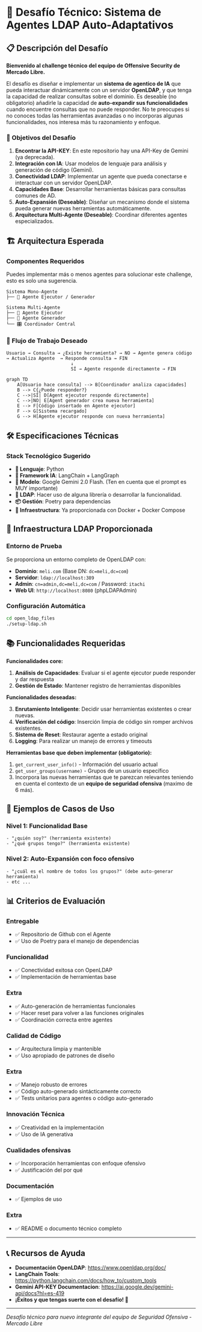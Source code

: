 # 🎯 Desafío Técnico: Sistema de Agentes LDAP Auto-Adaptativos

## 📋 Descripción del Desafío

**Bienvenido al challenge técnico del equipo de Offensive Security de Mercado Libre.**

El desafío es diseñar e implementar un **sistema de agentico de IA** que pueda interactuar dinámicamente con un servidor **OpenLDAP**, y que tenga la capacidad de realizar consultas sobre el dominio. Es deseable (no obligatorio) añadirle la capacidad de **auto-expandir sus funcionalidades** cuando encuentre consultas que no puede responder. No te preocupes si no conoces todas las herramientas avanzadas o no incorporas algunas funcionalidades, nos interesa más tu razonamiento y enfoque.

### 🎯 Objetivos del Desafío

1. **Encontrar la API-KEY**: En este repositorio hay una API-Key de Gemini (ya deprecada).
2. **Integración con IA**: Usar modelos de lenguaje para análisis y generación de código (Gemini).
3. **Conectividad LDAP**: Implementar un agente que pueda conectarse e interactuar con un servidor OpenLDAP.
4. **Capacidades Base**: Desarrollar herramientas básicas para consultas comunes de AD.
5. **Auto-Expansión (Deseable)**: Diseñar un mecanismo donde el sistema pueda generar nuevas herramientas automáticamente.
6. **Arquitectura Multi-Agente (Deseable)**: Coordinar diferentes agentes especializados.

## 🏗️ Arquitectura Esperada

### Componentes Requeridos
Puedes implementar más o menos agentes para solucionar este challenge, esto es solo una sugerencia.

```
Sistema Mono-Agente
├── 🤖 Agente Ejecutor / Generador
```

```
Sistema Multi-Agente
├── 🤖 Agente Ejecutor
├── 🧠 Agente Generador
└── 🎛️ Coordinador Central
```

### 🔄 Flujo de Trabajo Deseado

```
Usuario → Consulta → ¿Existe herramienta? → NO → Agente genera código → Actualiza Agente  → Responde consulta → FIN
                        ↓
                        SÍ → Agente responde directamente → FIN
```
```mermaid
graph TD
    A[Usuario hace consulta] --> B[Coordinador analiza capacidades]
    B --> C{¿Puede responder?}
    C -->|SÍ| D[Agent ejecutor responde directamente]
    C -->|NO| E[Agent generador crea nueva herramienta]
    E --> F[Código insertado en Agente ejecutor]
    F --> G[Sistema recargado]
    G --> H[Agente ejecutor responde con nueva herramienta]
```

## 🛠️ Especificaciones Técnicas

### Stack Tecnológico Sugerido

- **🐍 Lenguaje**: Python
- **🤖 Framework IA**: LangChain + LangGraph
- **🧠 Modelo**: Google Gemini 2.0 Flash. (Ten en cuenta que el prompt es MUY importante)
- **📁 LDAP**: Hacer uso de alguna librería o desarrollar la funcionalidad.
- **📦 Gestión**: Poetry para dependencias
- **🐳 Infraestructura**: Ya proporcionada con Docker + Docker Compose


## 🐳 Infraestructura LDAP Proporcionada

### Entorno de Prueba

Se proporciona un entorno completo de OpenLDAP con:

- **Dominio**: `meli.com` (Base DN: `dc=meli,dc=com`)
- **Servidor**: `ldap://localhost:389`
- **Admin**: `cn=admin,dc=meli,dc=com` / Password: `itachi`
- **Web UI**: `http://localhost:8080` (phpLDAPAdmin)

### Configuración Automática

```bash
cd open_ldap_files
./setup-ldap.sh
```

## 📚 Funcionalidades Requeridas

**Funcionalidades core:**

1. **Análisis de Capacidades**: Evaluar si el agente ejecutor puede responder y dar respuesta
2. **Gestión de Estado**: Mantener registro de herramientas disponibles

**Funcionalidades deseadas:**

3. **Enrutamiento Inteligente**: Decidir usar herramientas existentes o crear nuevas.
4. **Verificación del código**: Inserción limpia de código sin romper archivos existentes.
5. **Sistema de Reset**: Restaurar agente a estado original
6. **Logging**: Para realizar un manejo de errores y timeouts

**Herramientas base que deben implementar (obligatorio):**

1. `get_current_user_info()` - Información del usuario actual
2. `get_user_groups(username)` - Grupos de un usuario específico
3. Incorpora las nuevas herramientas que te parezcan relevantes teniendo en cuenta el contexto de un **equipo de seguridad ofensiva** (maximo de 6 más).

## 🎯 Ejemplos de Casos de Uso

### Nivel 1: Funcionalidad Base
```
- "¿quién soy?" (herramienta existente)
- "¿qué grupos tengo?" (herramienta existente)
```

### Nivel 2: Auto-Expansión con foco ofensivo 
```
- "¿cuál es el nombre de todos los grupos?" (debe auto-generar herramienta)
- etc ...
```

## 📊 Criterios de Evaluación

### Entregable
- ✅ Repositorio de Github con el Agente
- ✅ Uso de Poetry para el manejo de dependencias

### Funcionalidad
- ✅ Conectividad exitosa con OpenLDAP
- ✅ Implementación de herramientas base

### Extra
- ✅ Auto-generación de herramientas funcionales
- ✅ Hacer reset para volver a las funciones originales
- ✅ Coordinación correcta entre agentes

### Calidad de Código
- ✅ Arquitectura limpia y mantenible
- ✅ Uso apropiado de patrones de diseño

### Extra
- ✅ Manejo robusto de errores
- ✅ Código auto-generado sintácticamente correcto
- ✅ Tests unitarios para agentes o código auto-generado

### Innovación Técnica
- ✅ Creatividad en la implementación
- ✅ Uso de IA generativa

### Cualidades ofensivas
- ✅ Incorporación herramientas con enfoque ofensivo
- ✅ Justificación del por qué

### Documentación
- ✅ Ejemplos de uso

### Extra
- ✅ README o documento técnico completo

---

## 📞 Recursos de Ayuda

- **Documentación OpenLDAP**: https://www.openldap.org/doc/
- **LangChain Tools**: https://python.langchain.com/docs/how_to/custom_tools
- **Gemini API-KEY Documentacion**: https://ai.google.dev/gemini-api/docs?hl=es-419
- **¡Éxitos y que tengas suerte con el desafío! 🚀**

---
*Desafío técnico para nuevo integrante del equipo de Seguridad Ofensiva - Mercado Libre* 

